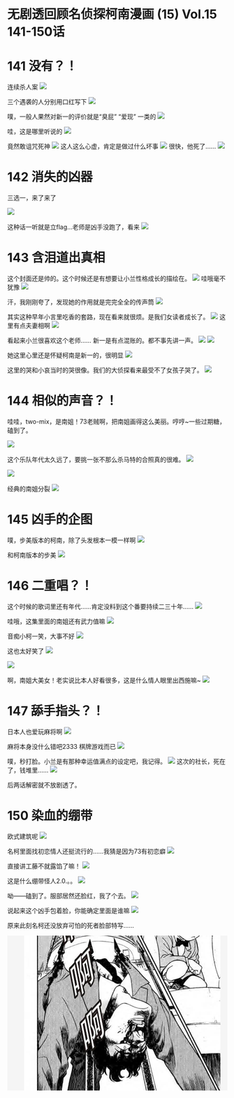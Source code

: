 # 无剧透回顾名侦探柯南漫画 (15) Vol.15 141-150话
# **141 没有？！**
连续杀人案
![](https://i.imgur.com/UcwKc9j.png)

三个遇袭的人分别用口红写下
![](https://i.imgur.com/HXJvNUE.png)

噗，一般人果然对新一的评价就是“臭屁” “爱现” 一类的
![](https://i.imgur.com/ZJnxhmc.png)

哇，这是哪里听说的
![](https://i.imgur.com/ioylDYy.png)

竟然敢诅咒死神
![](https://i.imgur.com/5XRhaGr.png)
这人这么心虚，肯定是做过什么坏事
![](https://i.imgur.com/b3iv8zz.png)
很快，他死了……
![](https://i.imgur.com/vyrl4qu.png)
# **142 消失的凶器**

三选一，来了来了

![](https://i.imgur.com/pAek9VI.png)

这种话一听就是立flag...老师是凶手没跑了，看来
![](https://i.imgur.com/rTsGd95.png)

# **143 含泪道出真相**
这个封面还是帅的。这个时候还是有想要让小兰性格成长的描绘在。
![](https://i.imgur.com/SeCKRxH.png)
哇哦毫不犹豫
![](https://i.imgur.com/TWrLh2Q.png)

汗，我刚刚夸了，发现她的作用就是完完全全的传声筒
![](https://i.imgur.com/YNv859G.png)

其实这种早年小言里吃香的套路，现在看来就很烦。是我们女读者成长了。
![](https://i.imgur.com/klH5rIU.png)
这里有点夫妻相啊
![](https://i.imgur.com/2jIi94s.png)

看起来小兰很喜欢这个老师…… 新一是有点混账的。都不事先讲一声。
![](https://i.imgur.com/a5Irs8P.png)
![](https://i.imgur.com/ld0NCrC.png)

她这里心里还是怀疑柯南是新一的，很明显
![](https://i.imgur.com/npy40w1.png)

这里的哭和小哀当时的哭很像。我们的大侦探看来最受不了女孩子哭了。
![](https://i.imgur.com/pZA3Suq.png)
# **144 相似的声音？！**

哇哇，two-mix，是南姐！73老贼啊，把南姐画得这么美丽。哼哼~一些过期糖，磕到了。

![](https://i.imgur.com/JaAf2KS.png)

这个乐队年代太久远了，要挑一张不那么杀马特的合照真的很难。 
![](https://i.imgur.com/yZg6s9Y.png)


![](https://i.imgur.com/KUTctmz.png)

经典的南姐分裂
![](https://i.imgur.com/1XuYLff.png)

# **145 凶手的企图**

噗，步美版本的柯南，除了头发根本一模一样啊
![](https://i.imgur.com/8U0ZFdv.png)

和柯南版本的步美
![](https://i.imgur.com/B7RV6JO.png)

# **146 二重唱？！**

这个时候的歌词里还有年代……肯定没料到这个番要持续二三十年……
![](https://i.imgur.com/JiumMnv.png)

哇哦，这集里面的南姐还有武力值嘛
![](https://i.imgur.com/DUA9xjG.png)

音痴小柯一笑，大事不好
![](https://i.imgur.com/CILZj46.png)

这也太好笑了
![](https://i.imgur.com/xaqbcbA.png)

![](https://i.imgur.com/wSaNfB0.png)

啊，南姐大美女！老实说比本人好看很多，这是什么情人眼里出西施嘛~
![](https://i.imgur.com/9K2YcmX.png)

# **147 舔手指头？！**
日本人也爱玩麻将啊
![](https://i.imgur.com/NSJNU75.png)


麻将本身没什么错吧2333 棋牌游戏而已
![](https://i.imgur.com/W4DTPow.png)

噗，秒打脸。小兰是有那种幸运值满点的设定吧，我记得。
![](https://i.imgur.com/4VpYCHi.png)
这次的社长，死在了，钱堆里……
![](https://i.imgur.com/UxJcEmK.png)

后两话解密就不放剧透了。

# **150 染血的绷带**
欧式建筑呢
![](https://i.imgur.com/9Djo9KC.png)

名柯里面找初恋情人还挺流行的……我猜是因为73有初恋癖
![](https://i.imgur.com/mJfZiEt.png)

直接讲工藤不就露馅了嘛！
![](https://i.imgur.com/n7FxjCu.png)

这是什么绷带怪人2.0.。。
![](https://i.imgur.com/og3N6wJ.png)

呦——磕到了。服部居然还脸红，我了个去。
![](https://i.imgur.com/qaNzjo1.png)

说起来这个凶手包着脸，你能确定里面是谁嘛
![](https://i.imgur.com/4vxF9BJ.png)

原来此刻名柯还没放弃可怕的死者脸部特写……
<!--Upload failed, remote server returned an error: [object Object]-->
![](Pasted%20image%2020230623150848.png)